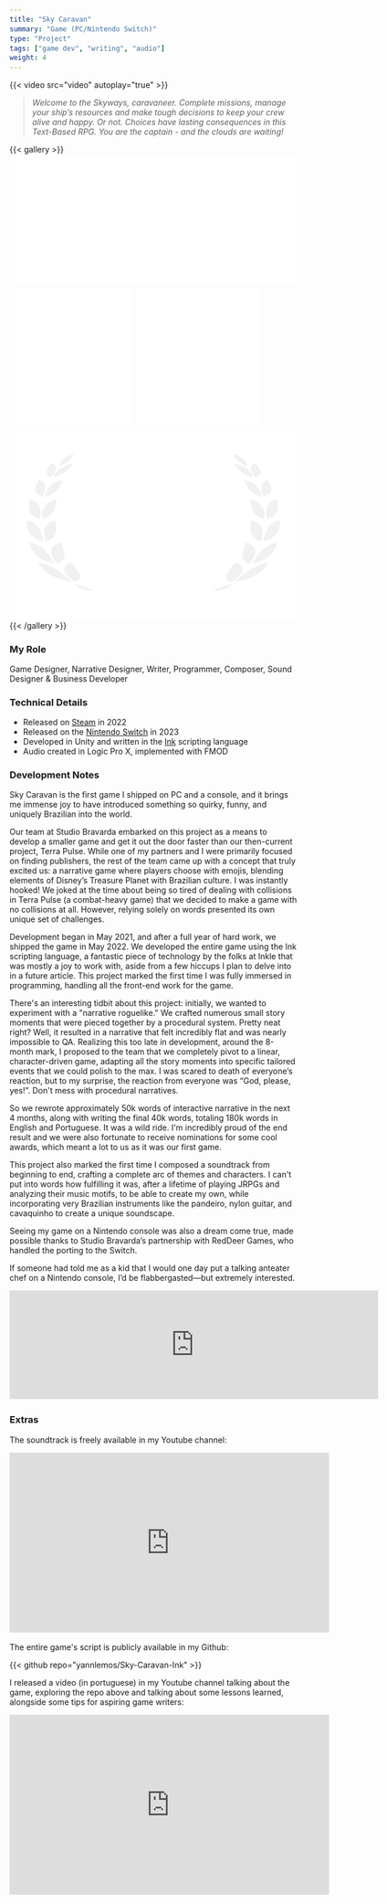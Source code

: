 ```yaml
---
title: "Sky Caravan"
summary: "Game (PC/Nintendo Switch)"
type: "Project"
tags: ["game dev", "writing", "audio"]
weight: 4
---
```

{{< video src="video" autoplay="true" >}}

> *Welcome to the Skyways, caravaneer. Complete missions, manage your ship’s resources and make tough decisions to keep your crew alive and happy. Or not. Choices have lasting consequences in this Text-Based RPG. You are the captain - and the clouds are waiting!*

{{< gallery >}}
  <img src="l1.png" class="grid-w33" />
  <img src="l2.png" class="grid-w33" />
  <img src="l3.png" class="grid-w33" />
  <img src="l4.png" class="grid-w33" />
{{< /gallery >}}

### My Role

Game Designer, Narrative Designer, Writer, Programmer, Composer, Sound Designer & Business Developer 

### Technical Details

- Released on [Steam](https://store.steampowered.com/app/1792270/Sky_Caravan/) in 2022
- Released on the [Nintendo Switch](https://www.nintendo.com/us/store/products/sky-caravan-switch/) in 2023 
- Developed in Unity and written in the [Ink](https://github.com/inkle/ink) scripting language
- Audio created in Logic Pro X, implemented with FMOD

### Development Notes

Sky Caravan is the first game I shipped on PC and a console, and it brings me immense joy to have introduced something so quirky, funny, and uniquely Brazilian into the world.

Our team at Studio Bravarda embarked on this project as a means to develop a smaller game and get it out the door faster than our then-current project, Terra Pulse. While one of my partners and I were primarily focused on finding publishers, the rest of the team came up with a concept that truly excited us: a narrative game where players choose with emojis, blending elements of Disney’s Treasure Planet with Brazilian culture. I was instantly hooked! We joked at the time about being so tired of dealing with collisions in Terra Pulse (a combat-heavy game) that we decided to make a game with no collisions at all. However, relying solely on words presented its own unique set of challenges.

Development began in May 2021, and after a full year of hard work, we shipped the game in May 2022. We developed the entire game using the Ink scripting language, a fantastic piece of technology by the folks at Inkle that was mostly a joy to work with, aside from a few hiccups I plan to delve into in a future article. This project marked the first time I was fully immersed in programming, handling all the front-end work for the game.

There's an interesting tidbit about this project: initially, we wanted to experiment with a "narrative roguelike." We crafted numerous small story moments that were pieced together by a procedural system. Pretty neat right? Well, it resulted in a narrative that felt incredibly flat and was nearly impossible to QA. Realizing this too late in development, around the 8-month mark, I proposed to the team that we completely pivot to a linear, character-driven game, adapting all the story moments into specific tailored events that we could polish to the max. I was scared to death of everyone’s reaction, but to my surprise, the reaction from everyone was “God, please, yes!”. Don't mess with procedural narratives.

So we rewrote approximately 50k words of interactive narrative in the next 4 months, along with writing the final 40k words, totaling 180k words in English and Portuguese. It was a wild ride. I'm incredibly proud of the end result and we were also fortunate to receive nominations for some cool awards, which meant a lot to us as it was our first game.

This project also marked the first time I composed a soundtrack from beginning to end, crafting a complete arc of themes and characters. I can't put into words how fulfilling it was, after a lifetime of playing JRPGs and analyzing their music motifs, to be able to create my own, while incorporating very Brazilian instruments like the pandeiro, nylon guitar, and cavaquinho to create a unique soundscape.

Seeing my game on a Nintendo console was also a dream come true, made possible thanks to Studio Bravarda’s partnership with RedDeer Games, who handled the porting to the Switch.

If someone had told me as a kid that I would one day put a talking anteater chef on a Nintendo console, I’d be flabbergasted—but extremely interested.

<iframe src="https://store.steampowered.com/widget/1792270/" frameborder="0" width="646" height="190"></iframe>

### Extras

The soundtrack is freely available in my Youtube channel:

<iframe width="560" height="315" src="https://www.youtube.com/embed/videoseries?si=jKqH_RjsVbjsndBP&amp;list=PLixuMcs0TFeoBSSEZt7s8dCRsV8F567tY" title="YouTube video player" frameborder="0" allow="accelerometer; autoplay; clipboard-write; encrypted-media; gyroscope; picture-in-picture; web-share" referrerpolicy="strict-origin-when-cross-origin" allowfullscreen></iframe>

The entire game's script is publicly available in my Github:

{{< github repo="yannlemos/Sky-Caravan-Ink" >}}

I released a video (in portuguese) in my Youtube channel talking about the game, exploring the repo above and talking about some lessons learned, alongside some tips for aspiring game writers:

<iframe width="560" height="315" src="https://www.youtube.com/embed/rdeSwZjMp2w?si=U1f25gZbd8HSIqfC" title="YouTube video player" frameborder="0" allow="accelerometer; autoplay; clipboard-write; encrypted-media; gyroscope; picture-in-picture; web-share" referrerpolicy="strict-origin-when-cross-origin" allowfullscreen></iframe> 